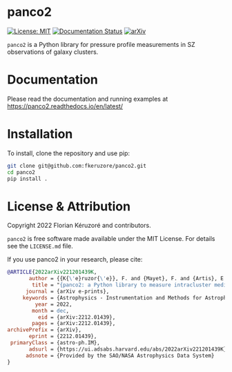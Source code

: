 # panco2

[![License: MIT](https://img.shields.io/badge/License-MIT-yellow.svg)](https://opensource.org/licenses/MIT)
[![Documentation Status](https://readthedocs.org/projects/panco2/badge/?version=latest)](https://panco2.readthedocs.io/en/latest/?badge=latest)
[![arXiv](https://img.shields.io/badge/arXiv-2212.01439-b31b1b.svg?style=flat)](https://arxiv.org/abs/2212.01439)

``panco2`` is a Python library for pressure profile measurements in SZ observations of galaxy clusters.

# Documentation

Please read the documentation and running examples at https://panco2.readthedocs.io/en/latest/

# Installation

To install, clone the repository and use pip:

```sh
git clone git@github.com:fkeruzore/panco2.git
cd panco2
pip install .
```

# License & Attribution

Copyright 2022 Florian Kéruzoré and contributors.

``panco2`` is free software made available under the MIT License. For details see the ``LICENSE.md`` file.

If you use panco2 in your research, please cite:

```bib
@ARTICLE{2022arXiv221201439K,
       author = {{K{\'e}ruzor{\'e}}, F. and {Mayet}, F. and {Artis}, E. and {Mac{\'\i}as-P{\'e}rez}, J. -F. and {Mu{\~n}oz-Echeverr{\'\i}a}, M. and {Perotto}, L. and {Ruppin}, F.},
        title = "{panco2: a Python library to measure intracluster medium pressure profiles from Sunyaev-Zeldovich observations}",
      journal = {arXiv e-prints},
     keywords = {Astrophysics - Instrumentation and Methods for Astrophysics, Astrophysics - Cosmology and Nongalactic Astrophysics},
         year = 2022,
        month = dec,
          eid = {arXiv:2212.01439},
        pages = {arXiv:2212.01439},
archivePrefix = {arXiv},
       eprint = {2212.01439},
 primaryClass = {astro-ph.IM},
       adsurl = {https://ui.adsabs.harvard.edu/abs/2022arXiv221201439K},
      adsnote = {Provided by the SAO/NASA Astrophysics Data System}
}
```
